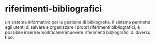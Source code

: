 # riferimenti-bibliografici
un sistema informativo per la gestione di bibliografie. Il sistema permette agli utenti di salvare e organizzare i propri riferimenti bibliografici; è possibile inserire/modificare/rimuovere riferimenti bibliografici di diverso tipo.
